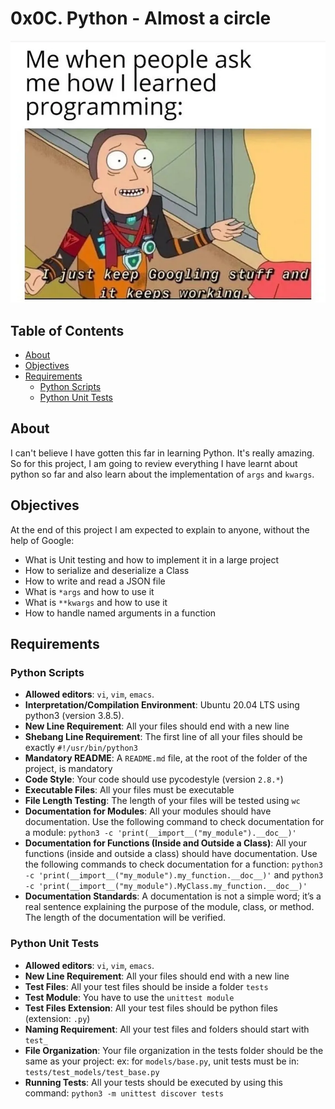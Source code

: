 # 0x0C. Python - Almost a circle


<a href="https://github.com/Huclark/memes"><img src="https://github.com/Huclark/memes/blob/main/I%20just%20keep%20googling.png?raw=true"></a>

## Table of Contents
- [About](#about)
- [Objectives](#objectives)
- [Requirements](#requirements)
    - [Python Scripts](#python-scripts)
    - [Python Unit Tests](#python-unit-tests)

## About
I can't believe I have gotten this far in learning Python. It's really amazing. So for this project, I am going to review everything I have learnt about python so far and also learn about the implementation of `args` and `kwargs`.

## Objectives
At the end of this project I am expected to explain to anyone, without the help of Google:
- What is Unit testing and how to implement it in a large project
- How to serialize and deserialize a Class
- How to write and read a JSON file
- What is `*args` and how to use it
- What is `**kwargs` and how to use it
- How to handle named arguments in a function
## Requirements
### Python Scripts
- **Allowed editors**: `vi`, `vim`, `emacs`.
- **Interpretation/Compilation Environment**: Ubuntu 20.04 LTS using python3 (version 3.8.5).
- **New Line Requirement**: All your files should end with a new line
- **Shebang Line Requirement**: The first line of all your files should be exactly `#!/usr/bin/python3`
- **Mandatory README**: A `README.md` file, at the root of the folder of the project, is mandatory
- **Code Style**: Your code should use pycodestyle (version `2.8.*`)
- **Executable Files**: All your files must be executable
- **File Length Testing**: The length of your files will be tested using `wc`
- **Documentation for Modules**: All your modules should have documentation. Use the following command to check documentation for a module: `python3 -c 'print(__import__("my_module").__doc__)'`
- **Documentation for Functions (Inside and Outside a Class)**: All your functions (inside and outside a class) should have documentation. Use the following commands to check documentation for a function: `python3 -c 'print(__import__("my_module").my_function.__doc__)'` and `python3 -c 'print(__import__("my_module").MyClass.my_function.__doc__)'`
- **Documentation Standards**: A documentation is not a simple word; it’s a real sentence explaining the purpose of the module, class, or method. The length of the documentation will be verified.

### Python Unit Tests
- **Allowed editors**: `vi`, `vim`, `emacs`.
- **New Line Requirement**: All your files should end with a new line
- **Test Files**: All your test files should be inside a folder `tests`
- **Test Module**: You have to use the `unittest module`
- **Test Files Extension**: All your test files should be python files (extension: `.py`)
- **Naming Requirement**: All your test files and folders should start with `test_`
- **File Organization**: Your file organization in the tests folder should be the same as your project: ex: for `models/base.py`, unit tests must be in: `tests/test_models/test_base.py`
- **Running Tests**: All your tests should be executed by using this command: `python3 -m unittest discover tests`
